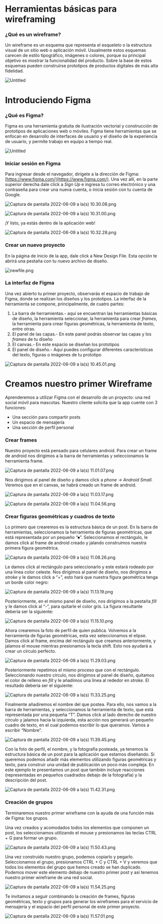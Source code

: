 # Herramientas básicas para wireframing

### ¿Qué es un wireframe?

Un wireframe es un esquema que representa el esqueleto o la estructura visual de un sitio web o aplicación móvil. Usualmente estos esquemas carecen de estilo tipográfico, imágenes o colores, porque su principal objetivo es mostrar la funcionalidad del producto. Sobre la base de estos esquemas pueden construirse prototipos de productos digitales de más alta fidelidad.

![Untitled](Herramientas%20ba%CC%81sicas%20para%20wireframing%20786db0b874734cf396b10af6c8dd0cd1/Untitled.png)

# Introduciendo Figma

### ¿Qué es Figma?

Figma es una herramienta gratuita de ilustración vectorial y construcción de prototipos de aplicaciones web o móviles. Figma tiene herramientas que se enfocan en desarrollo de interfaces de usuario y el diseño de la experiencia de usuario, y permite trabajo en equipo a tiempo real.

![Untitled](Herramientas%20ba%CC%81sicas%20para%20wireframing%20786db0b874734cf396b10af6c8dd0cd1/Untitled%201.png)

### Iniciar sesión en Figma

Para ingresar desde el navegador, dirígete a la dirección de Figma: [https://www.figma.com/](https://www.figma.com/). Una vez allí, en la parte superior derecha dale click a *Sign Up* e ingresa tu correo electrónico y una contraseña para crear una nueva cuenta, o inicia sesión con tu cuenta de Google.

![Captura de pantalla 2022-06-09 a la(s) 10.30.08.png](Herramientas%20ba%CC%81sicas%20para%20wireframing%20786db0b874734cf396b10af6c8dd0cd1/Captura_de_pantalla_2022-06-09_a_la(s)_10.30.08.png)

![Captura de pantalla 2022-06-09 a la(s) 10.31.00.png](Herramientas%20ba%CC%81sicas%20para%20wireframing%20786db0b874734cf396b10af6c8dd0cd1/Captura_de_pantalla_2022-06-09_a_la(s)_10.31.00.png)

¡Y listo, ya estás dentro de la aplicación web!

![Captura de pantalla 2022-06-09 a la(s) 10.32.28.png](Herramientas%20ba%CC%81sicas%20para%20wireframing%20786db0b874734cf396b10af6c8dd0cd1/Captura_de_pantalla_2022-06-09_a_la(s)_10.32.28.png)

### Crear un nuevo proyecto

En la página de inicio de la app, dale click a New Design File. Esta opción te abrirá una pestaña con tu nuevo archivo de diseño.

![newfile.png](Herramientas%20ba%CC%81sicas%20para%20wireframing%20786db0b874734cf396b10af6c8dd0cd1/newfile.png)

### La interfaz de Figma

Una vez abierto tu primer proyecto, observarás el espacio de trabajo de Figma, donde se realizan los diseños y los prototipos. La interfaz de la herramienta se compone, principalmente, de cuatro partes:

1. La barra de herramientas.- aquí se encuentran las herramientas básicas de diseño, la herramienta  seleccionar, la herramienta para crear *frames,* la herramienta para crear figuras geométricas, la herramienta de texto, entre otras.
2. El panel de las capas.- En este panel podrás observar las capas y los *frames* de tu diseño
3. El canvas.- En este espacio se diseñan los prototipos
4. El panel de diseño.- Aquí puedes configurar diferentes características del texto, figuras o imágenes de tu prototipo

![Captura de pantalla 2022-06-09 a la(s) 10.45.01.png](Herramientas%20ba%CC%81sicas%20para%20wireframing%20786db0b874734cf396b10af6c8dd0cd1/Captura_de_pantalla_2022-06-09_a_la(s)_10.45.01.png)

# Creamos nuestro primer Wireframe

Aprenderemos a utilizar Figma con el desarrollo de un proyecto: una red social móvil para mascotas. Nuestro cliente solicita que la app cuente con 3 funciones:

- Una sección para compartir posts
- Un espacio de mensajería
- Una sección de perfil personal

### Crear frames

Nuestro proyecto está pensado para celulares android. Para crear un frame de android nos dirigimos a la barra de herramientas y seleccionamos la herramienta frame. 

![Captura de pantalla 2022-06-09 a la(s) 11.01.07.png](Herramientas%20ba%CC%81sicas%20para%20wireframing%20786db0b874734cf396b10af6c8dd0cd1/Captura_de_pantalla_2022-06-09_a_la(s)_11.01.07.png)

Nos dirigimos al panel de diseño y damos click a *phone → Android Small.* Veremos que en el canvas, se habrá creado un frame de android.

![Captura de pantalla 2022-06-09 a la(s) 11.03.17.png](Herramientas%20ba%CC%81sicas%20para%20wireframing%20786db0b874734cf396b10af6c8dd0cd1/Captura_de_pantalla_2022-06-09_a_la(s)_11.03.17.png)

![Captura de pantalla 2022-06-09 a la(s) 11.04.56.png](Herramientas%20ba%CC%81sicas%20para%20wireframing%20786db0b874734cf396b10af6c8dd0cd1/Captura_de_pantalla_2022-06-09_a_la(s)_11.04.56.png)

### Crear figuras geométricas y cuadros de texto

Lo primero que crearemos es la estructura básica de un post. En la barra de herramientas, seleccionamos la herramienta de figuras geométricas, que está representada por un pequeño “⏹”. Seleccionamos el rectángulo, le damos click al frame de android creado y jalando construimos nuestra primera figura geométrica.

![Captura de pantalla 2022-06-09 a la(s) 11.08.26.png](Herramientas%20ba%CC%81sicas%20para%20wireframing%20786db0b874734cf396b10af6c8dd0cd1/Captura_de_pantalla_2022-06-09_a_la(s)_11.08.26.png)

Le damos click al rectángulo para seleccionarlo y este estará rodeado por una línea color celeste. Nos dirigimos al panel de diseño, nos dirigimos a *stroke* y le damos click a “+”, esto hará que nuestra figura geométrica tenga un borde color negro:

![Captura de pantalla 2022-06-09 a la(s) 11.13.19.png](Herramientas%20ba%CC%81sicas%20para%20wireframing%20786db0b874734cf396b10af6c8dd0cd1/Captura_de_pantalla_2022-06-09_a_la(s)_11.13.19.png)

Posteriormente, en el mismo panel de diseño, nos dirigimos a la pestaña *fill* y le damos click al “-”, para quitarle el color gris. La figura resultante debería ser la siguiente:

![Captura de pantalla 2022-06-09 a la(s) 11.15.10.png](Herramientas%20ba%CC%81sicas%20para%20wireframing%20786db0b874734cf396b10af6c8dd0cd1/Captura_de_pantalla_2022-06-09_a_la(s)_11.15.10.png)

Ahora crearemos la foto de perfil de quien publica. Volvemos a la herramienta de figuras geométricas, esta vez seleccionamos el elipse. Damos click al frame, encima del rectángulo que creamos anteriormente, y jalamos el mouse mientras presionamos la tecla shift. Esto nos ayudará a crear un círculo perfecto.

![Captura de pantalla 2022-06-09 a la(s) 11.29.03.png](Herramientas%20ba%CC%81sicas%20para%20wireframing%20786db0b874734cf396b10af6c8dd0cd1/Captura_de_pantalla_2022-06-09_a_la(s)_11.29.03.png)

Posteriormente repetimos el mismo proceso que con el rectángulo. Seleccionando nuestro círculo, nos dirigimos al panel de diseño, quitamos el color de relleno en *fill* y le añadimos una línea al rededor en *stroke*. El resultado debería ser el siguiente:

![Captura de pantalla 2022-06-09 a la(s) 11.33.25.png](Herramientas%20ba%CC%81sicas%20para%20wireframing%20786db0b874734cf396b10af6c8dd0cd1/Captura_de_pantalla_2022-06-09_a_la(s)_11.33.25.png)

Finalmente añadiremos el nombre del que postea. Para ello, nos vamos a la barra de herramientas, y seleccionamos la herramienta de texto, que está representada por una pequeña “T”. Damos click al lado derecho de nuestro círculo y jalamos hacia la izquierda, esta acción nos generará un pequeño cuadro de texto, en el cual podemos escribir lo que queramos. Vamos a escribir “Nombre”.

![Captura de pantalla 2022-06-09 a la(s) 11.39.45.png](Herramientas%20ba%CC%81sicas%20para%20wireframing%20786db0b874734cf396b10af6c8dd0cd1/Captura_de_pantalla_2022-06-09_a_la(s)_11.39.45.png)

Con la foto de perfil, el nombre, y la fotografía posteada, ya tenemos la estructura básica de un post para la aplicación que estamos diseñando. Si queremos podemos añadir más elementos utilizando figuras geométricas y texto, para construir una unidad de publicación un poco más compleja. En este ejemplo te presentamos un post que también incluye reacciones (representadas en pequeños cuadrados debajo de la fotografía) y la descripción del post.

![Captura de pantalla 2022-06-09 a la(s) 11.42.31.png](Herramientas%20ba%CC%81sicas%20para%20wireframing%20786db0b874734cf396b10af6c8dd0cd1/Captura_de_pantalla_2022-06-09_a_la(s)_11.42.31.png)

### Creación de grupos

Terminaremos nuestro primer wireframe con la ayuda de una función más de Figma: los grupos. 

Una vez creados y acomodados todos los elementos que componen un post, los seleccionamos utilizando el mouse y presionamos las teclas CTRL + G para formar un grupo.

![Captura de pantalla 2022-06-09 a la(s) 11.50.43.png](Herramientas%20ba%CC%81sicas%20para%20wireframing%20786db0b874734cf396b10af6c8dd0cd1/Captura_de_pantalla_2022-06-09_a_la(s)_11.50.43.png)

Una vez construido nuestro grupo, podemos copiarlo y pegarlo. Seleccionamos el grupo, presionamos CTRL + C y CTRL + V y veremos que todos los elementos del grupo que hemos creado se han duplicado. Podemos mover este elemento debajo de nuestro primer post y así tenemos nuestro primer wireframe de una red social.

![Captura de pantalla 2022-06-09 a la(s) 11.54.25.png](Herramientas%20ba%CC%81sicas%20para%20wireframing%20786db0b874734cf396b10af6c8dd0cd1/Captura_de_pantalla_2022-06-09_a_la(s)_11.54.25.png)

Te invitamos a seguir combinando la creación de frames, figuras geométricas, texto y grupos para generar los wireframes para el servicio de mensajería y el espacio del perfil personal de este primer proyecto.

![Captura de pantalla 2022-06-09 a la(s) 11.57.01.png](Herramientas%20ba%CC%81sicas%20para%20wireframing%20786db0b874734cf396b10af6c8dd0cd1/Captura_de_pantalla_2022-06-09_a_la(s)_11.57.01.png)